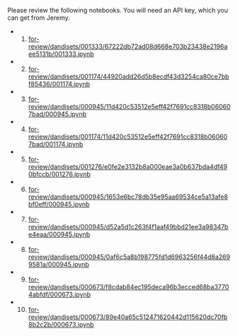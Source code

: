 Please review the following notebooks. You will need an API key, which you can get from Jeremy.

* 1. [for-review/dandisets/001333/67222db72ad08d668e703b23438e2196aee5131b/001333.ipynb](https://dandi-ai-notebooks.github.io/dandi-notebook-review/review?url=https://github.com/dandi-ai-notebooks/dandi-ai-notebooks-3/blob/main/for-review/dandisets/001333/67222db72ad08d668e703b23438e2196aee5131b/001333.ipynb)
* 2. [for-review/dandisets/001174/44920add26d5b8ecdf43d3254ca80ce7bbf85436/001174.ipynb](https://dandi-ai-notebooks.github.io/dandi-notebook-review/review?url=https://github.com/dandi-ai-notebooks/dandi-ai-notebooks-3/blob/main/for-review/dandisets/001174/44920add26d5b8ecdf43d3254ca80ce7bbf85436/001174.ipynb)
* 3. [for-review/dandisets/000945/11d420c53512e5eff42f7691cc8318b060607bad/000945.ipynb](https://dandi-ai-notebooks.github.io/dandi-notebook-review/review?url=https://github.com/dandi-ai-notebooks/dandi-ai-notebooks-3/blob/main/for-review/dandisets/000945/11d420c53512e5eff42f7691cc8318b060607bad/000945.ipynb)
* 4. [for-review/dandisets/001174/11d420c53512e5eff42f7691cc8318b060607bad/001174.ipynb](https://dandi-ai-notebooks.github.io/dandi-notebook-review/review?url=https://github.com/dandi-ai-notebooks/dandi-ai-notebooks-3/blob/main/for-review/dandisets/001174/11d420c53512e5eff42f7691cc8318b060607bad/001174.ipynb)
* 5. [for-review/dandisets/001276/e0fe2e3132b8a000eae3a0b637bda4df490bfccb/001276.ipynb](https://dandi-ai-notebooks.github.io/dandi-notebook-review/review?url=https://github.com/dandi-ai-notebooks/dandi-ai-notebooks-3/blob/main/for-review/dandisets/001276/e0fe2e3132b8a000eae3a0b637bda4df490bfccb/001276.ipynb)
* 6. [for-review/dandisets/000945/1653e6bc78db35e95aa69534ce5a13afe8bf0eff/000945.ipynb](https://dandi-ai-notebooks.github.io/dandi-notebook-review/review?url=https://github.com/dandi-ai-notebooks/dandi-ai-notebooks-3/blob/main/for-review/dandisets/000945/1653e6bc78db35e95aa69534ce5a13afe8bf0eff/000945.ipynb)
* 7. [for-review/dandisets/000945/d52a5d1c263f4f1aaf49bbd21ee3a98347be4eaa/000945.ipynb](https://dandi-ai-notebooks.github.io/dandi-notebook-review/review?url=https://github.com/dandi-ai-notebooks/dandi-ai-notebooks-3/blob/main/for-review/dandisets/000945/d52a5d1c263f4f1aaf49bbd21ee3a98347be4eaa/000945.ipynb)
* 8. [for-review/dandisets/000945/0af6c5a8b198775fd1d6963256f44d8a2699581a/000945.ipynb](https://dandi-ai-notebooks.github.io/dandi-notebook-review/review?url=https://github.com/dandi-ai-notebooks/dandi-ai-notebooks-3/blob/main/for-review/dandisets/000945/0af6c5a8b198775fd1d6963256f44d8a2699581a/000945.ipynb)
* 9. [for-review/dandisets/000673/f8cdab84ec195deca96b3ecced68ba37704abfdf/000673.ipynb](https://dandi-ai-notebooks.github.io/dandi-notebook-review/review?url=https://github.com/dandi-ai-notebooks/dandi-ai-notebooks-3/blob/main/for-review/dandisets/000673/f8cdab84ec195deca96b3ecced68ba37704abfdf/000673.ipynb)
* 10. [for-review/dandisets/000673/89e40a65c512471620442d115620dc70fb8b2c2b/000673.ipynb](https://dandi-ai-notebooks.github.io/dandi-notebook-review/review?url=https://github.com/dandi-ai-notebooks/dandi-ai-notebooks-3/blob/main/for-review/dandisets/000673/89e40a65c512471620442d115620dc70fb8b2c2b/000673.ipynb)
